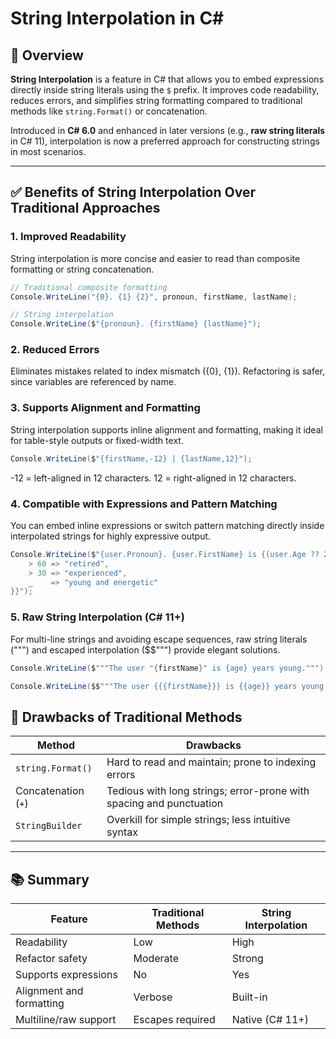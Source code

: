 ﻿# String Interpolation in C#

## 📌 Overview

**String Interpolation** is a feature in C# that allows you to embed expressions directly inside string literals using the `$` prefix. It improves code readability, reduces errors, and simplifies string formatting compared to traditional methods like `string.Format()` or concatenation.

Introduced in **C# 6.0** and enhanced in later versions (e.g., **raw string literals** in C# 11), interpolation is now a preferred approach for constructing strings in most scenarios.

---

## ✅ Benefits of String Interpolation Over Traditional Approaches

### 1. **Improved Readability**
String interpolation is more concise and easier to read than composite formatting or string concatenation.

```csharp
// Traditional composite formatting
Console.WriteLine("{0}. {1} {2}", pronoun, firstName, lastName);

// String interpolation
Console.WriteLine($"{pronoun}. {firstName} {lastName}");
```

### 2. Reduced Errors
Eliminates mistakes related to index mismatch ({0}, {1}).
Refactoring is safer, since variables are referenced by name.

### 3. Supports Alignment and Formatting
String interpolation supports inline alignment and formatting, making it ideal for table-style outputs or fixed-width text.

```csharp
Console.WriteLine($"{firstName,-12} | {lastName,12}");
```

-12 = left-aligned in 12 characters.
12 = right-aligned in 12 characters.

### 4. Compatible with Expressions and Pattern Matching
You can embed inline expressions or switch pattern matching directly inside interpolated strings for highly expressive output.

```csharp
Console.WriteLine($"{user.Pronoun}. {user.FirstName} is {(user.Age ?? 25) switch {
    > 60 => "retired",
    > 30 => "experienced",
    _    => "young and energetic"
}}");
```

### 5. Raw String Interpolation (C# 11+)
For multi-line strings and avoiding escape sequences, raw string literals (""") and escaped interpolation ($$""") provide elegant solutions.

```csharp
Console.WriteLine($"""The user "{firstName}" is {age} years young.""");

Console.WriteLine($$"""The user {{{firstName}}} is {{age}} years young.""");
```

## 🚫 Drawbacks of Traditional Methods

| Method             | Drawbacks                                                           |
|--------------------|---------------------------------------------------------------------|
| `string.Format()`  | Hard to read and maintain; prone to indexing errors                 |
| Concatenation (`+`)| Tedious with long strings; error-prone with spacing and punctuation |
| `StringBuilder`    | Overkill for simple strings; less intuitive syntax                  |

---

## 📚 Summary

| Feature                  | Traditional Methods | String Interpolation |
|--------------------------|---------------------|-----------------------|
| Readability              | Low                 | High                  |
| Refactor safety          | Moderate            | Strong                |
| Supports expressions     | No                  | Yes                   |
| Alignment and formatting | Verbose             | Built-in              |
| Multiline/raw support    | Escapes required    | Native (C# 11+)       |
